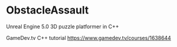 # ObstacleAssault
Unreal Engine 5.0 3D puzzle platformer in C++


GameDev.tv C++ tutorial
https://www.gamedev.tv/courses/1638644
